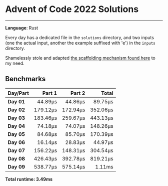 # Advent of Code 2022 Solutions
---
**Language**: Rust

Every day has a dedicated file in the `solutions` directory, and two inputs (one the actual input, another the example suffixed with 'e') in the `inputs` directory.

Shamelessly stole and adapted [the scaffolding mechanism found here](https://github.com/fspoettel/advent-of-code-rust) to my need.

## Benchmarks

| Day/Part | Part 1 | Part 2 | Total |
|:---------|-------:|-------:|------:|
| **Day 01** | 44.89μs | 44.86μs | 89.75μs |
| **Day 02** | 179.12μs | 172.94μs | 352.06μs |
| **Day 03** | 183.46μs | 259.67μs | 443.13μs |
| **Day 04** | 74.18μs | 74.07μs | 148.26μs |
| **Day 05** | 84.68μs | 85.70μs | 170.39μs |
| **Day 06** | 16.14μs | 28.83μs | 44.97μs |
| **Day 07** | 156.22μs | 148.31μs | 304.54μs |
| **Day 08** | 426.43μs | 392.78μs | 819.21μs |
| **Day 09** | 538.77μs | 575.14μs | 1.11ms |


**Total runtime: 3.49ms**

